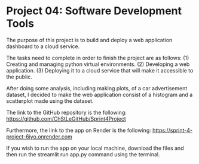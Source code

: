 # Project 04: Software Development Tools
The purpose of this project is to build and deploy a web application dashboard to a cloud service. 

The tasks need to complete in order to finish the project are as follows:
(1) Creating and managing python virtual environments.
(2) Developing a web application.
(3) Deploying it to a cloud service that will make it accessible to the public.

After doing some analysis, including making plots, of a car advertisement dataset, I decided to make the web application consist of a histogram and a scatterplot made using the dataset.

The link to the GitHub repository is the following: 
https://github.com/ChStLeGitHub/Sprint4Project

Furthermore, the link to the app on Render is the following:
https://sprint-4-project-6iyo.onrender.com

If you wish to run the app on your local machine, download the files and then run the streamlit run app.py command using the terminal.
